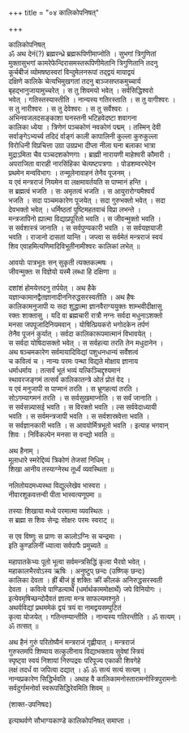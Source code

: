 +++
title = "०४ कालिकोपनिषत्"

+++

कालिकोपनिषत्   
ॐ अथ देनं(?) ब्रह्मरन्ध्रे ब्रह्मरूपिणीमाप्नोति । सुभगां त्रिगुणितां  
मुक्तासुभगां कामरेफेन्दिरासमस्तरूपिणीमेतानि त्रिगुणितानि तदनु  
कूर्चबीजं व्योमषष्ठस्वरां विन्दुमेलनरूपां तद्द्वयं मायाद्वयं  
दक्षिणे कालिके चेत्यभिमुखगतां तदनु बाञ्जसप्तकमुच्चार्य  
बृहद्भानुजायामुच्चरेत् । स तु शिवमयो भवेत् । सर्वसिद्धिश्वरो  
भवेत् । गतिस्तस्यास्तीति । नान्यस्य गतिरस्ताति । स तु वागीश्वरः ।  
स तु नारीश्वरः । स तु देवेश्वरः । स तु सर्वेश्वरः ।  
अभिनवजलदसङ्काशा घनस्तनी भटिहवेदष्टा शवागना  
कालिका ध्येया । त्रिणेणं पञ्चकोणं नवकोणं पद्मम् । तस्मिन् देवी  
सर्वाङ्गेऽभ्यर्च्य तदिदं र्वाङ्गं काली कापालिनी कुल्ला कुरुकुल्ला  
विरोधिनी विप्रचित्ता उग्रा उग्रप्रभा दीप्ता नीला घना बलाका भात्रा  
मुद्राऽमिता चैव पञ्चदशकोणगाः । ब्राह्मी नारायणी माहेश्वरी कौमारी ।  
अपराजिता वाराही नारसिंहिका चेत्यष्टपत्रगाः । पोडशम्वरभेदेन  
प्रथमेन मन्वविभागः । तन्मूलेनावाहनं तेनैव पूजनम् ।  
य एवं मन्त्रराजं नियमेन वा लक्षमावर्तयति स पाप्मानं हन्ति ।  
स ब्रह्मत्वं भजति । सः अमृतत्वं भजति । स आयुरारोग्यमैश्वर्यं  
भजति । सदा पञ्चमकारेण पूजयेत् । सदा गुरुभक्तो भवेत् । सदा  
देवभक्तो भवेत् । धर्मिष्ठतां पुष्टिमहतवाचं विप्रा लभन्ते ।  
मन्त्रजापिनो ह्यात्मा विद्याप्रपूरितो भवति । स जीवन्मुक्तो भवति ।  
स सर्वशास्त्रं जानाति । स सर्वपुण्यकारी भवति । स सर्वयज्ञयाजी  
भवति । राजानो दासतां यान्ति । जप्त्वा स सर्वमेतं मन्त्रराजं स्वयं  
शिव एवाहमित्यणिमादिविभूतीनामीश्वरः कालिकां लभेत् ॥

आवयोः पात्रभूतः सन् सुकृती त्यक्तकल्मषः ।  
जीवन्मुक्तः स विज्ञेयो यस्मै लब्धा हि दक्षिणा ॥

दशांशं होमयेत्तदनु तर्पयेत् । अथ हैके  
यज्ञान्कामानद्वैतज्ञानादीननिरुद्धसरस्वतीति । अथ हैषः  
कालिकामनुजापी यः सदा शुद्धात्मा ज्ञानवैराग्ययुक्तः शाम्भवीदीक्षासु  
रक्तः शाक्तासु । यदि वा ब्रह्मचारी रात्रौ नग्नः सर्वदा मधुनाऽशक्तो  
मनसा जपपूजादिनियमवान् । योषित्प्रियकरो भगोदकेन तर्पणं  
तेनैव पूजनं कुर्यात् । सर्वदा कालिकारूपमात्मानं विभावयेत् ।  
स सर्वदा योषिदासक्तो भवेत् । स सर्वहत्या तरति तेन मधुदानेन ।  
अथ षञ्चमकारेण सर्वमायादिविद्यां पशुधनधान्यं सर्वेशत्वं  
च कवित्वं च । नान्यः परमः पन्था विद्यते मोक्षाय ज्ञानाय  
धर्माधर्माय । तत्सर्वं भूतं भव्यं यत्किञ्चिद्दृश्यमानं  
स्थावरजङ्गमं तत्सर्वं कालिकातन्त्रे ओतं प्रोतं वेद ।  
य एवं मनुजापी स पाप्मानं तरति । स भ्रूणहत्यां तरति ।  
सोऽगम्यागमनं तरति । स सर्वसुखमाप्नोति । स सर्वं जानाति ।  
स सर्वसन्न्यासई भवति । स विरक्तो भवति । ल्स सर्ववेदाध्यायी  
भवति । स सर्वमन्त्रजापी भवति । स सर्वशास्रवेत्ता भवति ।  
स सर्वज्ञानकारी भवति । स आवयोर्मित्रभूतो भवति । इत्याह भगवान्  
शिवः । निर्विकल्पेन मनसा स वन्द्यो भवति ॥

अथ हैनाम् ।  
मूलाधारे स्मरेद्दिव्यं त्रिकोणं तेजसां निधिम् ।  
शिखा आनीय तस्याग्नेरथ तूर्ध्वं व्यवस्थिता ॥

नलितोयदमध्यस्था विद्युल्लेखेव भास्वरा ।  
नीवारशूकवत्तन्वी पीता भास्वत्यणूपमा ॥

तस्याः शिखाया मध्ये परमात्मा व्यवस्थितः ।  
स ब्रह्मा स शिवः सेन्द्रः सोक्षरः परमः स्वराट् ॥

स एव विष्णुः स प्राणः स कालोऽग्निः स चन्द्रमाः ।  
इति कुण्डलिनीं ध्यात्वा सर्वपापैः प्रमुच्यते ॥

महापातकेभ्यः पूतो भूत्वा सर्वमन्त्रसिद्धिं कृत्वा भैरवो भवेत् ।  
महाकालभैरवोऽस्य ऋषिः । अनुष्टुप् छन्दः (उष्णिक् छन्दः)  
कालिका देवता । ह्रीं बीजं ह्रूं शक्तिः क्रीं कीलकं अनिरुद्धसरस्वती  
देवता । कवित्वे पाण्डित्यार्थे (धर्मार्थकाममोक्षार्थे) जपे विनियोगः ।  
इत्येवमृषिच्छन्दोदैवतं ज्ञात्वा मन्त्र साफल्यमश्नुते ।  
अथर्वविद्यां प्रथममेकं द्वयं त्रयं वा नामद्वयसम्पुटितं  
कृत्वा योजयेत् । गतिन्तम्यान्तीति । नान्यस्य गतिरन्तीति । ॐ सत्यम् ।  
ॐ तत्सत् ॥

अथ हैनं गुरुं परितोष्यैनं मन्त्रराजं गृह्णीयात् । मन्त्रराजं  
गुरुस्तमपि शिष्याय सत्कुलीनाय विद्याभक्ताय सुवेषां स्त्रियं  
स्पृष्ट्वा स्वयं निशायां निरुपद्रवः परिपूज्य एकाकी शिवगेहे  
लक्षं तदर्धं वा जपित्वा दद्यात् । ॐ ॐ सत्यं सत्यं सत्यम् ।  
नान्यप्रकारेण सिद्धिर्भवति । अथाह वै कालिकामनोस्तारामनोस्त्रिपुरामनोः  
सर्वदुर्गामनोर्वा स्वरूपसिद्धिरेवमिति शिवम् ॥

(शाक्त-उपनिषदः)

इत्याथर्वणे सौभाग्यकाण्डे कालिकोपनिषत् समाप्ता ।  
  
